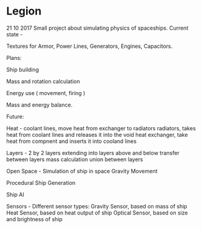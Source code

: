 # Legion

21 10 2017
Small project about simulating physics of spaceships. Current state - 

Textures for Armor, Power Lines, Generators, Engines, Capacitors.



Plans: 

Ship building

Mass and rotation calculation

Energy use ( movement, firing )

Mass and energy balance.



Future:

Heat - 
coolant lines, move heat from exchanger to radiators
radiators, takes heat from coolant lines and releases it into the void
heat exchanger, take heat from compnent and inserts it into cooland lines

Layers -
2 by 2 layers extending into layers above and below
transfer between layers
mass calculation union between layers

Open Space -
Simulation of ship in space
Gravity
Movement

Procedural Ship Generation

Ship AI

Sensors -
Different sensor types:
Gravity Sensor, based on mass of ship
Heat Sensor, based on heat output of ship
Optical Sensor, based on size and brightness of ship
